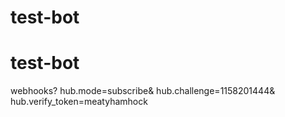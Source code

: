 # test-bot
# test-bot
webhooks?
  hub.mode=subscribe&
  hub.challenge=1158201444&
  hub.verify_token=meatyhamhock